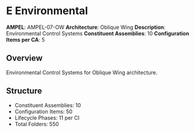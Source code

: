 # E Environmental

**AMPEL**: AMPEL-07-OW
**Architecture**: Oblique Wing
**Description**: Environmental Control Systems
**Constituent Assemblies**: 10
**Configuration Items per CA**: 5

## Overview
Environmental Control Systems for Oblique Wing architecture.

## Structure
- Constituent Assemblies: 10
- Configuration Items: 50
- Lifecycle Phases: 11 per CI
- Total Folders: 550
